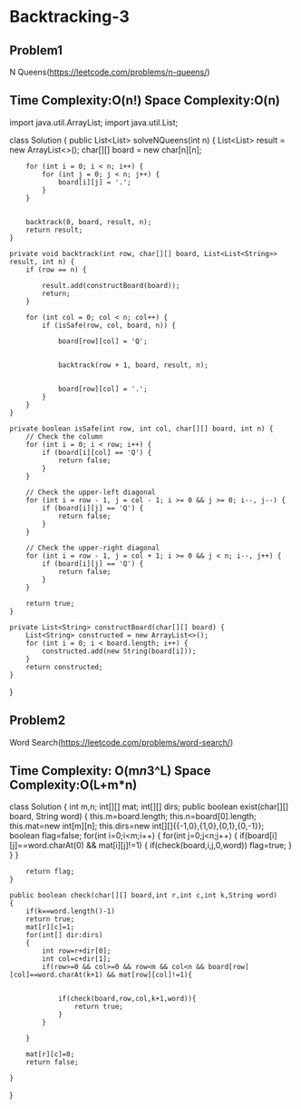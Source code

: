 # Backtracking-3

## Problem1 
N Queens(https://leetcode.com/problems/n-queens/)
## Time Complexity:O(n!) Space Complexity:O(n)
import java.util.ArrayList;
import java.util.List;

class Solution {
    public List<List<String>> solveNQueens(int n) {
        List<List<String>> result = new ArrayList<>();
        char[][] board = new char[n][n];

       
        for (int i = 0; i < n; i++) {
            for (int j = 0; j < n; j++) {
                board[i][j] = '.';
            }
        }

        
        backtrack(0, board, result, n);
        return result;
    }

    private void backtrack(int row, char[][] board, List<List<String>> result, int n) {
        if (row == n) {
           
            result.add(constructBoard(board));
            return;
        }

        for (int col = 0; col < n; col++) {
            if (isSafe(row, col, board, n)) {
                
                board[row][col] = 'Q';

               
                backtrack(row + 1, board, result, n);

              
                board[row][col] = '.';
            }
        }
    }

    private boolean isSafe(int row, int col, char[][] board, int n) {
        // Check the column
        for (int i = 0; i < row; i++) {
            if (board[i][col] == 'Q') {
                return false;
            }
        }

        // Check the upper-left diagonal
        for (int i = row - 1, j = col - 1; i >= 0 && j >= 0; i--, j--) {
            if (board[i][j] == 'Q') {
                return false;
            }
        }

        // Check the upper-right diagonal
        for (int i = row - 1, j = col + 1; i >= 0 && j < n; i--, j++) {
            if (board[i][j] == 'Q') {
                return false;
            }
        }

        return true;
    }

    private List<String> constructBoard(char[][] board) {
        List<String> constructed = new ArrayList<>();
        for (int i = 0; i < board.length; i++) {
            constructed.add(new String(board[i]));
        }
        return constructed;
    }
}



## Problem2
Word Search(https://leetcode.com/problems/word-search/)

## Time Complexity: O(m*n*3^L) Space Complexity:O(L+m*n)

class Solution {
    int m,n;
    int[][] mat;
    int[][] dirs;
    public boolean exist(char[][] board, String word) {
        this.m=board.length;
        this.n=board[0].length;
        this.mat=new int[m][n];
        this.dirs=new int[][]{{-1,0},{1,0},{0,1},{0,-1}};
        boolean flag=false;
        for(int i=0;i<m;i++)
        {
            for(int j=0;j<n;j++)
            {
                if(board[i][j]==word.charAt(0) && mat[i][j]!=1)
                {
                   if(check(board,i,j,0,word))
                   flag=true;
                }
             }
        }
        
        return flag;
    }
    
    public boolean check(char[][] board,int r,int c,int k,String word)
    {
        if(k==word.length()-1)
        return true;
        mat[r][c]=1;
        for(int[] dir:dirs)
        {
            int row=r+dir[0];
            int col=c+dir[1];
            if(row>=0 && col>=0 && row<m && col<n && board[row][col]==word.charAt(k+1) && mat[row][col]!=1){
               

                if(check(board,row,col,k+1,word)){
                    return true;
                }
            }
            
        }

        mat[r][c]=0;
        return false;
        
    }
}